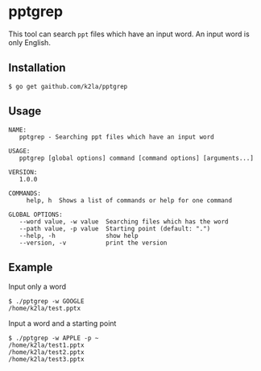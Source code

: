 # pptgrep

This tool can search `ppt` files which have an input word.
An input word is only English.

## Installation
```
$ go get gaithub.com/k2la/pptgrep
```

## Usage

```
NAME:
   pptgrep - Searching ppt files which have an input word

USAGE:
   pptgrep [global options] command [command options] [arguments...]

VERSION:
   1.0.0

COMMANDS:
     help, h  Shows a list of commands or help for one command

GLOBAL OPTIONS:
   --word value, -w value  Searching files which has the word
   --path value, -p value  Starting point (default: ".")
   --help, -h              show help
   --version, -v           print the version
```

## Example

Input only a word

```
$ ./pptgrep -w GOOGLE
/home/k2la/test.pptx
```

Input a word and a starting point

```
$ ./pptgrep -w APPLE -p ~
/home/k2la/test1.pptx
/home/k2la/test2.pptx
/home/k2la/test3.pptx
```
